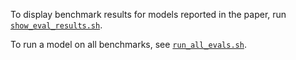 To display benchmark results for models reported in the paper, run [`show_eval_results.sh`](show_eval_results.sh).

To run a model on all benchmarks, see [`run_all_evals.sh`](run_all_evals.sh).